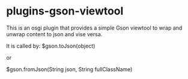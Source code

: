 plugins-gson-viewtool
=====================

This is an osgi plugin that provides a simple Gson viewtool to wrap and unwrap content to json and vise versa.


It is called by:
$gson.toJson(object)

or 

$gson.fromJson(String json, String fullClassName)
